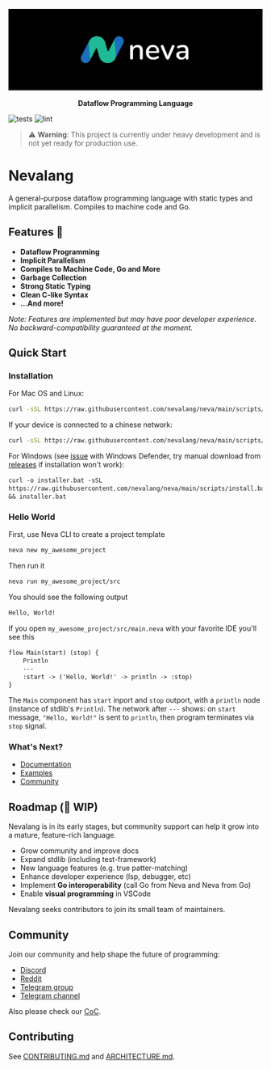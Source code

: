 ![Big Header](./assets/header/big_1.svg "Big header with nevalang logo")

**<p align="center">Dataflow Programming Language</p>**

![tests](https://github.com/nevalang/neva/actions/workflows/test.yml/badge.svg?branch=main) ![lint](https://github.com/nevalang/neva/actions/workflows/lint.yml/badge.svg?branch=main)

> ⚠️ **Warning**: This project is currently under heavy development and is not yet ready for production use.

# Nevalang

A general-purpose dataflow programming language with static types and implicit parallelism. Compiles to machine code and Go.

## Features 🚀

- **Dataflow Programming**
- **Implicit Parallelism**
- **Compiles to Machine Code, Go and More**
- **Garbage Collection**
- **Strong Static Typing**
- **Clean C-like Syntax**
- **...And more!**

_Note: Features are implemented but may have poor developer experience. No backward-compatibility guaranteed at the moment._

## Quick Start

### Installation

For Mac OS and Linux:

```bash
curl -sSL https://raw.githubusercontent.com/nevalang/neva/main/scripts/install.sh | bash
```

If your device is connected to a chinese network:

```bash
curl -sSL https://raw.githubusercontent.com/nevalang/neva/main/scripts/cnina/install.sh | bash
```

For Windows (see [issue](https://github.com/nevalang/neva/issues/499) with Windows Defender, try manual download from [releases](https://github.com/nevalang/neva/releases) if installation won't work):

```batch
curl -o installer.bat -sSL https://raw.githubusercontent.com/nevalang/neva/main/scripts/install.bat && installer.bat
```

### Hello World

First, use Neva CLI to create a project template

```bash
neva new my_awesome_project
```

Then run it

```bash
neva run my_awesome_project/src
```

You should see the following output

```bash
Hello, World!
```

If you open `my_awesome_project/src/main.neva` with your favorite IDE you'll see this

```neva
flow Main(start) (stop) {
	Println
	---
	:start -> ('Hello, World!' -> println -> :stop)
}
```

The `Main` component has `start` inport and `stop` outport, with a `println` node (instance of stdlib's `Println`). The network after `---` shows: on `start` message, `"Hello, World!"` is sent to `println`, then program terminates via `stop` signal.

### What's Next?

- [Documentation](./docs/README.md)
- [Examples](./examples/)
- [Community](#community)

## Roadmap (🚧 WIP)

Nevalang is in its early stages, but community support can help it grow into a mature, feature-rich language.

- Grow community and improve docs
- Expand stdlib (including test-framework)
- New language features (e.g. true patter-matching)
- Enhance developer experience (lsp, debugger, etc)
- Implement **Go interoperability** (call Go from Neva and Neva from Go)
- Enable **visual programming** in VSCode

Nevalang seeks contributors to join its small team of maintainers.

## Community

Join our community and help shape the future of programming:

- [Discord](https://discord.gg/dmXbC79UuH)
- [Reddit](https://www.reddit.com/r/nevalang/)
- [Telegram group](https://t.me/+H1kRClL8ppI1MWJi)
- [Telegram channel](https://t.me/+H1kRClL8ppI1MWJi)

Also please check our [CoC](./CODE_OF_CONDUCT.md).

## Contributing

See [CONTRIBUTING.md](./CONTRIBUTING.md) and [ARCHITECTURE.md](./ARCHITECTURE.md).
